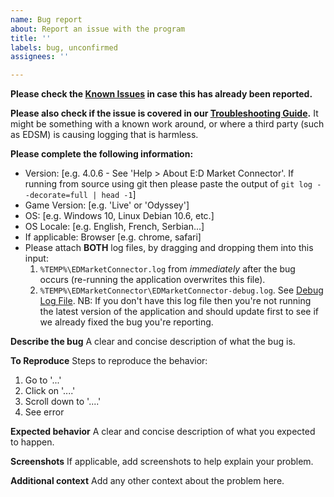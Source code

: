 ```yaml
---
name: Bug report
about: Report an issue with the program
title: ''
labels: bug, unconfirmed
assignees: ''

---
```


**Please check the [Known Issues](https://github.com/EDCD/EDMarketConnector/issues/618) in case this has already been reported.**

**Please also check if the issue is covered in our [Troubleshooting Guide](https://github.com/EDCD/EDMarketConnector/wiki/Troubleshooting).** It might be something with a known work around, or where a third party (such as EDSM) is causing logging that is harmless.

**Please complete the following information:**
 - Version: [e.g. 4.0.6 - See 'Help > About E:D Market Connector'.  If running from source using git then please paste the output of `git log --decorate=full | head -1`]
 - Game Version: [e.g. 'Live' or 'Odyssey']
 - OS: [e.g. Windows 10, Linux Debian 10.6, etc.]
 - OS Locale: [e.g. English, French, Serbian...]
 - If applicable: Browser [e.g. chrome, safari]
 - Please attach **BOTH** log files, by dragging and dropping them into this input:
     1. `%TEMP%\EDMarketConnector.log` from *immediately* after the bug occurs (re-running the application overwrites this file).
     1. `%TEMP%\EDMarketConnector\EDMarketConnector-debug.log`.  See [Debug Log File](https://github.com/EDCD/EDMarketConnector/wiki/Troubleshooting#debug-log-files).  NB: If you don't have this log file then you're not running the latest version of the application and should update first to see if we already fixed the bug you're reporting.

**Describe the bug**
A clear and concise description of what the bug is.

**To Reproduce**
Steps to reproduce the behavior:
1. Go to '...'
2. Click on '....'
3. Scroll down to '....'
4. See error

**Expected behavior**
A clear and concise description of what you expected to happen.

**Screenshots**
If applicable, add screenshots to help explain your problem.

**Additional context**
Add any other context about the problem here.
